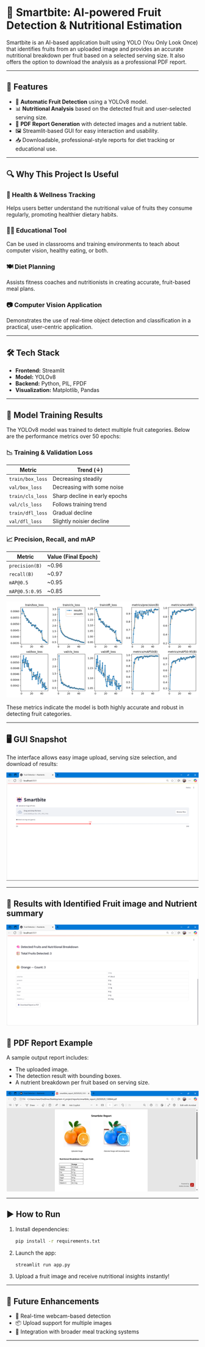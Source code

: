 # 🧠 Smartbite: AI-powered Fruit Detection & Nutritional Estimation

Smartbite is an AI-based application built using YOLO (You Only Look Once) that identifies fruits from an uploaded image and provides an accurate nutritional breakdown per fruit based on a selected serving size. It also offers the option to download the analysis as a professional PDF report.

---

## 🚀 Features

- 🍎 **Automatic Fruit Detection** using a YOLOv8 model.
- 📊 **Nutritional Analysis** based on the detected fruit and user-selected serving size.
- 🧾 **PDF Report Generation** with detected images and a nutrient table.
- 🖼️ Streamlit-based GUI for easy interaction and usability.
- 📥 Downloadable, professional-style reports for diet tracking or educational use.

---

## 🔍 Why This Project Is Useful

### 🎯 Health & Wellness Tracking
Helps users better understand the nutritional value of fruits they consume regularly, promoting healthier dietary habits.

### 👨‍🏫 Educational Tool
Can be used in classrooms and training environments to teach about computer vision, healthy eating, or both.

### 🍽️ Diet Planning
Assists fitness coaches and nutritionists in creating accurate, fruit-based meal plans.

### 📷 Computer Vision Application
Demonstrates the use of real-time object detection and classification in a practical, user-centric application.

---

## 🛠️ Tech Stack

- **Frontend:** Streamlit
- **Model:** YOLOv8
- **Backend:** Python, PIL, FPDF
- **Visualization:** Matplotlib, Pandas

---

## 🧪 Model Training Results

The YOLOv8 model was trained to detect multiple fruit categories. Below are the performance metrics over 50 epochs:

### 📉 Training & Validation Loss
| Metric        | Trend (↓)        |
|---------------|------------------|
| `train/box_loss` | Decreasing steadily |
| `val/box_loss`   | Decreasing with some noise |
| `train/cls_loss` | Sharp decline in early epochs |
| `val/cls_loss`   | Follows training trend |
| `train/dfl_loss` | Gradual decline |
| `val/dfl_loss`   | Slightly noisier decline |

### 📈 Precision, Recall, and mAP
| Metric            | Value (Final Epoch) |
|-------------------|---------------------|
| `precision(B)`     | ~0.96               |
| `recall(B)`        | ~0.97               |
| `mAP@0.5`          | ~0.95               |
| `mAP@0.5:0.95`     | ~0.85               |

![Training Results](Project-Images/Results.png)

These metrics indicate the model is both highly accurate and robust in detecting fruit categories.

---

## 🖥️ GUI Snapshot

The interface allows easy image upload, serving size selection, and download of results:

![Smartbite GUI](Project-Images/Smartbite%20GUI.png)

---

## 🤔 Results with Identified Fruit image and Nutrient summary

![Nutrition Results](Project-Images/Nutrition%20Results.png)


## 📄 PDF Report Example

A sample output report includes:
- The uploaded image.
- The detection result with bounding boxes.
- A nutrient breakdown per fruit based on serving size.

![Report Sample](Project-Images/Report%20in%20PDF%20form.png)

---

## ▶️ How to Run

1. Install dependencies:
    ```bash
    pip install -r requirements.txt
    ```

2. Launch the app:
    ```bash
    streamlit run app.py
    ```

3. Upload a fruit image and receive nutritional insights instantly!

---

## 🧠 Future Enhancements

- 🔄 Real-time webcam-based detection
- 📦 Upload support for multiple images
- 🥗 Integration with broader meal tracking systems

---
